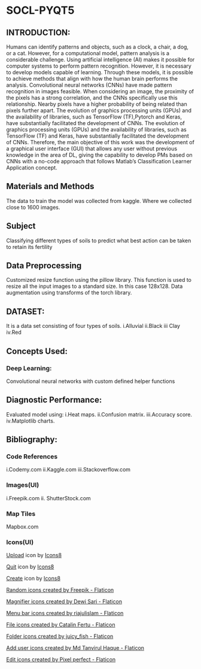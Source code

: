 # SOCL-PYQT5
## INTRODUCTION:
Humans can identify patterns and objects, such as a clock, a chair, a dog, or a cat. However, for a computational model, pattern analysis is a considerable challenge.
Using artificial intelligence (AI) makes it possible for computer systems to perform pattern recognition. However, it is necessary to develop models capable of learning.
Through these models, it is possible to achieve methods that align with how the human brain performs the analysis.
Convolutional neural networks (CNNs) have made pattern recognition in images feasible. 
When considering an image, the proximity of the pixels has a strong correlation, and the CNNs specifically use this relationship.
Nearby pixels have a higher probability of being related than pixels further apart.
The evolution of graphics processing units (GPUs) and the availability of libraries, such as TensorFlow (TF),Pytorch and Keras, have substantially facilitated the development of CNNs. 
The evolution of graphics processing units (GPUs) and the availability of libraries, such as TensorFlow (TF) and Keras, have substantially facilitated the development of CNNs.
Therefore, the main objective of this work was the development of a graphical user interface (GUI) that allows any user without previous knowledge in the area of DL, giving the capability to develop PMs based on CNNs with a no-code approach that follows Matlab’s Classification Learner Application concept.

## Materials and Methods
The data to train the model was collected from kaggle.
Where we collected close to 1600 images.

## Subject
Classifying different types of soils to predict what best action can be taken to retain its fertility 

## Data Preprocessing
Customized resize function using the pillow library. 
This function is used to resize all the input images to a standard size. In this case 128x128.
Data augmentation using transforms of the torch library. 

## DATASET: 
It is a data set consisting of four types of soils.
i.Alluvial 
ii.Black 
iii Clay
iv.Red

## Concepts Used:
### Deep Learning:
Convolutional neural networks with custom defined helper functions

## Diagnostic Performance:
Evaluated model using:
i.Heat maps.
ii.Confusion matrix.
iii.Accuracy score. 
iv.Matplotlib charts.

## Bibliography:
### Code References
i.Codemy.com
ii.Kaggle.com
iii.Stackoverflow.com
### Images(UI) 
i.Freepik.com
ii. ShutterStock.com
### Map Tiles
Mapbox.com
### Icons(UI)
<a target="_blank" href="https://icons8.com/icon/C63oseheHa1Z/upload">Upload</a> icon by <a target="_blank" href="https://icons8.com">Icons8</a>

<a target="_blank" href="https://icons8.com/icon/1CE0gYy8a1e6/login">Quit</a> icon by <a target="_blank" href="https://icons8.com">Icons8</a>

<a target="_blank" href="https://icons8.com/icon/7LhMaNDFgoYK/create">Create</a> icon by <a target="_blank" href="https://icons8.com">Icons8</a>

<a href="https://www.flaticon.com/free-icons/random" title="random icons">Random icons created by Freepik - Flaticon</a>

<a href="https://www.flaticon.com/free-icons/magnifier" title="magnifier icons">Magnifier icons created by Dewi Sari - Flaticon</a>

<a href="https://www.flaticon.com/free-icons/menu-bar" title="menu bar icons">Menu bar icons created by riajulislam - Flaticon</a>

<a href="https://www.flaticon.com/free-icons/file" title="file icons">File icons created by Catalin Fertu - Flaticon</a>

<a href="https://www.flaticon.com/free-icons/folder" title="folder icons">Folder icons created by juicy_fish - Flaticon</a>

<a href="https://www.flaticon.com/free-icons/add-user" title="add user icons">Add user icons created by Md Tanvirul Haque - Flaticon</a>

<a href="https://www.flaticon.com/free-icons/edit" title="edit icons">Edit icons created by Pixel perfect - Flaticon</a>
